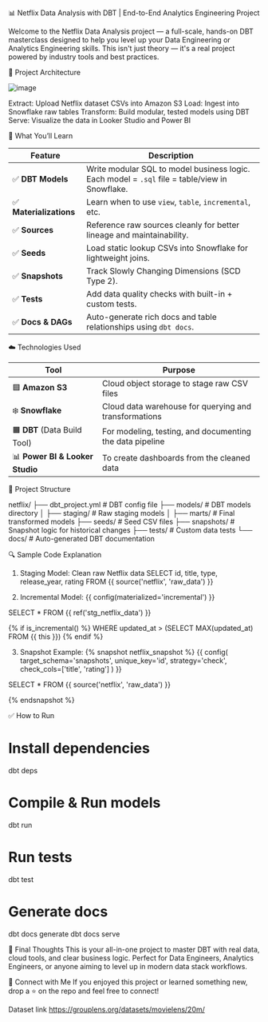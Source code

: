 📊 Netflix Data Analysis with DBT | End-to-End Analytics Engineering Project

Welcome to the Netflix Data Analysis project — a full-scale, hands-on DBT masterclass designed to help you level up your Data Engineering or Analytics Engineering skills. This isn't just theory — it's a real project powered by industry tools and best practices.

🚀 Project Architecture

![image](https://github.com/user-attachments/assets/0a3d468f-d8f7-4ba9-901c-98f6b6d72950)


Extract: Upload Netflix dataset CSVs into Amazon S3
Load: Ingest into Snowflake raw tables
Transform: Build modular, tested models using DBT
Serve: Visualize the data in Looker Studio and Power BI

🧠 What You’ll Learn

| Feature                | Description                                                                                    |
| ---------------------- | ---------------------------------------------------------------------------------------------- |
| ✅ **DBT Models**       | Write modular SQL to model business logic. Each model = `.sql` file = table/view in Snowflake. |
| ✅ **Materializations** | Learn when to use `view`, `table`, `incremental`, etc.                                         |
| ✅ **Sources**          | Reference raw sources cleanly for better lineage and maintainability.                          |
| ✅ **Seeds**            | Load static lookup CSVs into Snowflake for lightweight joins.                                  |
| ✅ **Snapshots**        | Track Slowly Changing Dimensions (SCD Type 2).                                                 |
| ✅ **Tests**            | Add data quality checks with built-in + custom tests.                                          |
| ✅ **Docs & DAGs**      | Auto-generate rich docs and table relationships using `dbt docs`.                              |


☁️ Technologies Used

| Tool                            | Purpose                                                  |
| ------------------------------- | -------------------------------------------------------- |
| 🟦 **Amazon S3**                | Cloud object storage to stage raw CSV files              |
| ❄️ **Snowflake**                | Cloud data warehouse for querying and transformations    |
| 🟧 **DBT** (Data Build Tool)    | For modeling, testing, and documenting the data pipeline |
| 📊 **Power BI & Looker Studio** | To create dashboards from the cleaned data               |




📁 Project Structure

netflix/
├── dbt_project.yml               # DBT config file
├── models/                       # DBT models directory
│   ├── staging/                  # Raw staging models
│   ├── marts/                    # Final transformed models
├── seeds/                        # Seed CSV files
├── snapshots/                    # Snapshot logic for historical changes
├── tests/                        # Custom data tests
└── docs/                         # Auto-generated DBT documentation


🔍 Sample Code Explanation
1. Staging Model: Clean raw Netflix data
SELECT
    id,
    title,
    type,
    release_year,
    rating
FROM {{ source('netflix', 'raw_data') }}

2. Incremental Model:
   {{ config(materialized='incremental') }}

SELECT *
FROM {{ ref('stg_netflix_data') }}

{% if is_incremental() %}
  WHERE updated_at > (SELECT MAX(updated_at) FROM {{ this }})
{% endif %}

3. Snapshot Example:
{% snapshot netflix_snapshot %}
  {{
    config(
      target_schema='snapshots',
      unique_key='id',
      strategy='check',
      check_cols=['title', 'rating']
    )
  }}

  SELECT * FROM {{ source('netflix', 'raw_data') }}

{% endsnapshot %}

✅ How to Run

# Install dependencies
dbt deps

# Compile & Run models
dbt run

# Run tests
dbt test

# Generate docs
dbt docs generate
dbt docs serve


📌 Final Thoughts
This is your all-in-one project to master DBT with real data, cloud tools, and clear business logic. Perfect for Data Engineers, Analytics Engineers, or anyone aiming to level up in modern data stack workflows.

🙌 Connect with Me
If you enjoyed this project or learned something new, drop a ⭐ on the repo and feel free to connect!

Dataset link
https://grouplens.org/datasets/movielens/20m/
